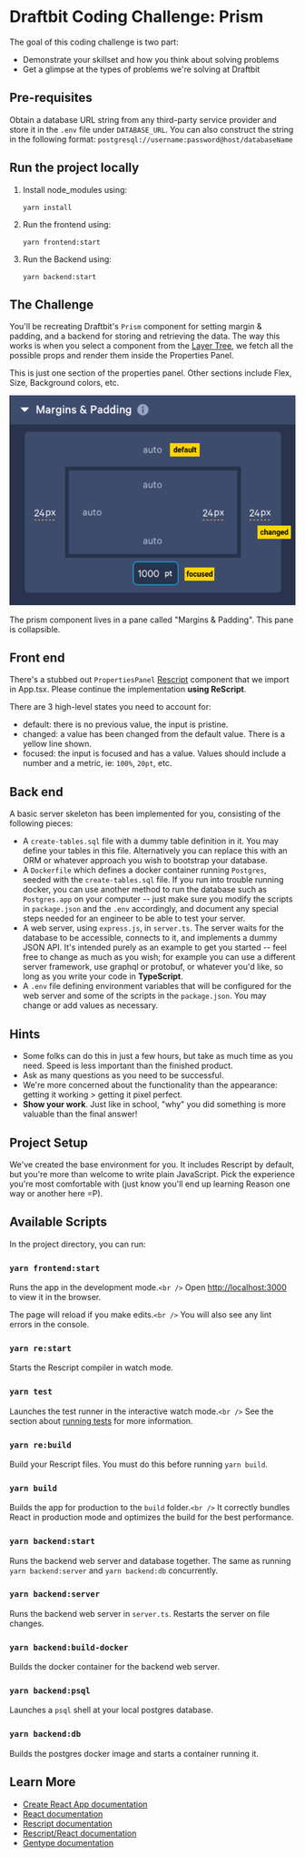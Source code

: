 # Draftbit Coding Challenge: Prism

The goal of this coding challenge is two part:

- Demonstrate your skillset and how you think about solving problems
- Get a glimpse at the types of problems we're solving at Draftbit

## Pre-requisites

Obtain a database URL string from any third-party service provider and store it in the `.env` file under `DATABASE_URL`. You can also construct the string in the following format: `postgresql://username:password@host/databaseName`

## Run the project locally

1. Install node_modules using:

   ```
   yarn install
   ```
2. Run the frontend using:

   ```
   yarn frontend:start
   ```
3. Run the Backend using:

   ```
   yarn backend:start
   ```

## The Challenge

You'll be recreating Draftbit's `Prism` component for setting margin & padding, and a backend for storing and retrieving the data. The way this works is when you select
a component from the [Layer Tree](./layertree.png "Layer Tree"),  we fetch all the possible props and render them inside the Properties Panel.

This is just one section of the properties panel. Other sections include Flex, Size, Background colors, etc.

![Prism Component](./prism.png "Prism Component")

The prism component lives in a pane called "Margins & Padding". This pane is collapsible.

## Front end

There's a stubbed out `PropertiesPanel` [Rescript](https://rescript-lang.org) component that we import in App.tsx. Please continue the implementation **using ReScript**.

There are 3 high-level states you need to account for:

- default: there is no previous value, the input is pristine.
- changed: a value has been changed from the default value. There is a yellow line shown.
- focused: the input is focused and has a value. Values should include a number and a metric, ie: `100%`, `20pt`, etc.

## Back end

A basic server skeleton has been implemented for you, consisting of the following pieces:

- A `create-tables.sql` file with a dummy table definition in it. You may define your tables in this file. Alternatively you can replace this with an ORM or whatever approach you wish to bootstrap your database.
- A `Dockerfile` which defines a docker container running `Postgres`, seeded with the `create-tables.sql` file. If you run into trouble running docker, you can use another method to run the database such as `Postgres.app` on your computer -- just make sure you modify the scripts in `package.json` and the `.env` accordingly, and document any special steps needed for an engineer to be able to test your server.
- A web server, using `express.js`, in `server.ts`. The server waits for the database to be accessible, connects to it, and implements a dummy JSON API. It's intended purely as an example to get you started -- feel free to change as much as you wish; for example you can use a different server framework, use graphql or protobuf, or whatever you'd like, so long as you write your code in **TypeScript**.
- A `.env` file defining environment variables that will be configured for the web server and some of the scripts in the `package.json`. You may change or add values as necessary.

## Hints

- Some folks can do this in just a few hours, but take as much time as you need. Speed is less important than the finished product.
- Ask as many questions as you need to be successful.
- We're more concerned about the functionality than the appearance: getting it working > getting it pixel perfect.
- **Show your work**. Just like in school, "why" you did something is more valuable than the final answer!

## Project Setup

We've created the base environment for you. It includes Rescript by default, but you're more than welcome to write plain JavaScript. Pick the
experience you're most comfortable with (just know you'll end up learning Reason one way or another here =P).

## Available Scripts

In the project directory, you can run:

### `yarn frontend:start`

Runs the app in the development mode.`<br />`
Open [http://localhost:3000](http://localhost:3000) to view it in the browser.

The page will reload if you make edits.`<br />`
You will also see any lint errors in the console.

### `yarn re:start`

Starts the Rescript compiler in watch mode.

### `yarn test`

Launches the test runner in the interactive watch mode.`<br />`
See the section about [running tests](https://facebook.github.io/create-react-app/docs/running-tests) for more information.

### `yarn re:build`

Build your Rescript files. You must do this before running `yarn build`.

### `yarn build`

Builds the app for production to the `build` folder.`<br />`
It correctly bundles React in production mode and optimizes the build for the best performance.

### `yarn backend:start`

Runs the backend web server and database together. The same as running `yarn backend:server` and `yarn backend:db` concurrently.

### `yarn backend:server`

Runs the backend web server in `server.ts`. Restarts the server on file changes.

### `yarn backend:build-docker`

Builds the docker container for the backend web server.

### `yarn backend:psql`

Launches a `psql` shell at your local postgres database.

### `yarn backend:db`

Builds the postgres docker image and starts a container running it.

## Learn More

- [Create React App documentation](https://facebook.github.io/create-react-app/docs/getting-started)
- [React documentation](https://reactjs.org/)
- [Rescript documentation](https://rescript-lang.org)
- [Rescript/React documentation](https://rescript-lang.org/docs/react/latest/introduction)
- [Gentype documentation](https://github.com/cristianoc/genType)
